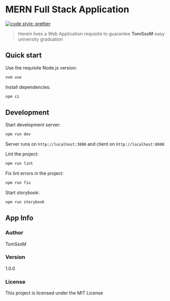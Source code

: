 # MERN Full Stack Application

[![code style: prettier](https://img.shields.io/badge/code_style-prettier-ff69b4.svg?style=flat-square)](https://github.com/prettier/prettier)

> Herein lives a Web Application requisite to guarantee **TomSssM** easy
> university graduation

## Quick start

Use the requisite Node.js version:

```bash
nvm use
```

Install dependencies:

```bash
npm ci
```

## Development

Start development server:

```bash
npm run dev
```

Server runs on `http://localhost:3000` and client on `http://localhost:8080`

Lint the project:

```bash
npm run lint
```

Fix lint errors in the project:

```bash
npm run fix
```

Start storybook:

```bash
npm run storybook
```

<!-- TODO: deployment -->

<!--
## Deployment

npm run deploy

Add your MONGO_URI to the default.json file. Make sure you set an env var for that and the jwtSecret on deployment
+ see what other env vars are requisite in .env
-->

## App Info

### Author

TomSssM

### Version

1.0.0

### License

This project is licensed under the MIT License
